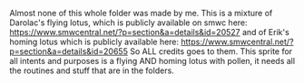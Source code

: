 Almost none of this whole folder was made by me.
This is a mixture of Darolac's flying lotus, which is publicly available on smwc here: https://www.smwcentral.net/?p=section&a=details&id=20527
and of Erik's homing lotus which is publicly available here: 
https://www.smwcentral.net/?p=section&a=details&id=20655
So ALL credits goes to them.
This sprite for all intents and purposes is a flying AND homing lotus with pollen, it needs all the routines and stuff that are in the folders.